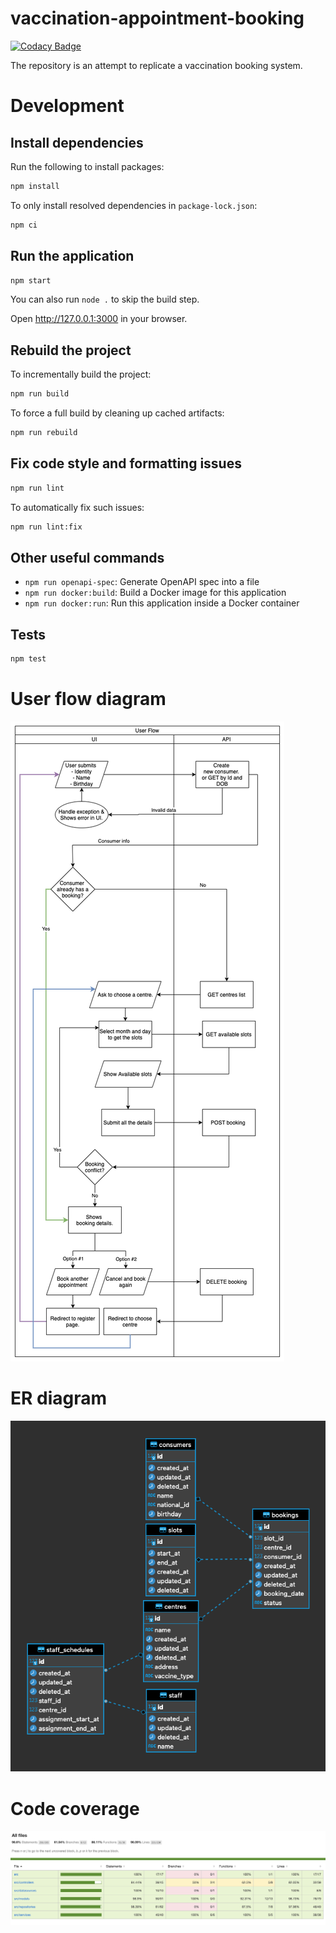 # vaccination-appointment-booking

[![Codacy Badge](https://api.codacy.com/project/badge/Grade/25e3e783cc444a8aa92dd4d7f14ea11b)](https://app.codacy.com/gh/amitgiri0001/demo-vaccination-booking?utm_source=github.com&utm_medium=referral&utm_content=amitgiri0001/demo-vaccination-booking&utm_campaign=Badge_Grade_Settings)

The repository is an attempt to replicate a vaccination booking system.

# Development
## Install dependencies

Run the following to install packages:

```sh
npm install
```

To only install resolved dependencies in `package-lock.json`:

```sh
npm ci
```

## Run the application

```sh
npm start
```

You can also run `node .` to skip the build step.

Open http://127.0.0.1:3000 in your browser.

## Rebuild the project

To incrementally build the project:

```sh
npm run build
```

To force a full build by cleaning up cached artifacts:

```sh
npm run rebuild
```

## Fix code style and formatting issues

```sh
npm run lint
```

To automatically fix such issues:

```sh
npm run lint:fix
```

## Other useful commands

- `npm run openapi-spec`: Generate OpenAPI spec into a file
- `npm run docker:build`: Build a Docker image for this application
- `npm run docker:run`: Run this application inside a Docker container

## Tests

```sh
npm test
```

# User flow diagram
![user flow](user_flow.png)

# ER diagram
![ER diagram](vaccination_db_er.png)

# Code coverage
![Code cov](code_coverage.png)
